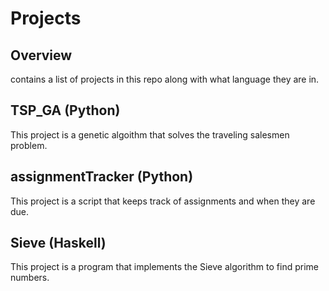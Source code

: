 # Projects

## Overview
contains a list of projects in this repo along with what language they are in.

## TSP_GA (Python)
This project is a genetic algoithm that solves the traveling salesmen problem.

## assignmentTracker (Python)
This project is a script that keeps track of assignments and when they are due.

## Sieve (Haskell)
This project is a program that implements the Sieve algorithm to find prime numbers. 
